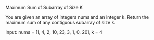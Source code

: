 Maximum Sum of Subarray of Size K

You are given an array of integers nums and an integer k.
Return the maximum sum of any contiguous subarray of size k.

Input: nums = [1, 4, 2, 10, 23, 3, 1, 0, 20], k = 4